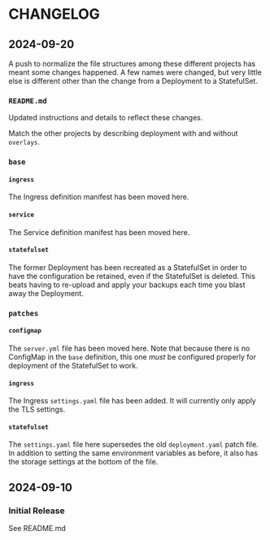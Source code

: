 # CHANGELOG

## 2024-09-20

A push to normalize the file structures among these different projects has meant
some changes happened. A few names were changed, but very little else is different
other than the change from a Deployment to a StatefulSet.

### `README.md` 

Updated instructions and details to reflect these changes.

Match the other projects by describing deployment with and without `overlays`.

### `base`

#### `ingress`

The Ingress definition manifest has been moved here.

#### `service`

The Service definition manifest has been moved here.

#### `statefulset`

The former Deployment has been recreated as a StatefulSet in order to have the
configuration be retained, even if the StatefulSet is deleted. This beats having
to re-upload and apply your backups each time you blast away the Deployment.

### `patches`

#### `configmap`

The `server.yml` file has been moved here. Note that because there is no ConfigMap
in the `base` definition, this one _must_ be configured properly for deployment
of the StatefulSet to work.

#### `ingress`

The Ingress `settings.yaml` file has been added. It will currently only apply
the TLS settings.

#### `statefulset`

The `settings.yaml` file here supersedes the old `deployment.yaml` patch file.
In addition to setting the same environment variables as before, it also has the
storage settings at the bottom of the file.

## 2024-09-10

### Initial Release

See README.md
